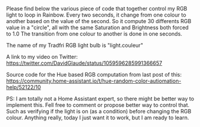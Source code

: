Please find below the various piece of code that together control my RGB light to loop in Rainbow.
Every two seconds, it change from one colour to another based on the value of the second.
So it compute 30 differents RGB value in a "circle", all with the same Saturation and Brightness both forced to 1.0
The transition from one colour to another is done in one seconds.

The name of my Tradfri RGB light bulb is "light.couleur"

A link to my video on Twitter:
https://twitter.com/DavidGlaude/status/1059596285991366657

Source code for the Hue based RGB computation from last post of this:
https://community.home-assistant.io/t/hue-random-color-autiomation-help/52122/10

PS: I am totally not a Home Assistant expert, so there might be better way to implement this.
    Fell free to comment or propose better way to control that.
    Such as verifying if the light is on (as a condition) before changing the RGB colour.
    Anything really, today I just want it to work, but I am ready to learn.